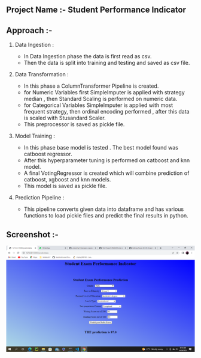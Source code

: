 ## Project Name :- Student Performance Indicator

## Approach :-
1. Data Ingestion :
   - In Data Ingestion phase the data is first read as csv.
   - Then the data is split into training and testing and saved as csv file.

2. Data Transformation :
   - In this phase a ColumnTransformer Pipeline is created.
   - for Numeric Variables first SimpleImputer is applied with strategy median , then Standard Scaling is performed on numeric data.
   - for Categorical Variables SimpleImputer is applied with most frequent strategy, then ordinal encoding performed , after this data is scaled with Stusandard Scaler.
   - This preprocessor is saved as pickle file.


3. Model Training :
   - In this phase base model is tested . The best model found was catboost regressor.
   - After this hyperparameter tuning is performed on catboost and knn model.
   - A final VotingRegressor is created which will combine prediction of catboost, xgboost and knn models.
   - This model is saved as pickle file.


4. Prediction Pipeline :
   - This pipeline converts given data into dataframe and has various functions to load pickle files and predict the final results in python.

## Screenshot :-
<img src = "Screenshot.png">

